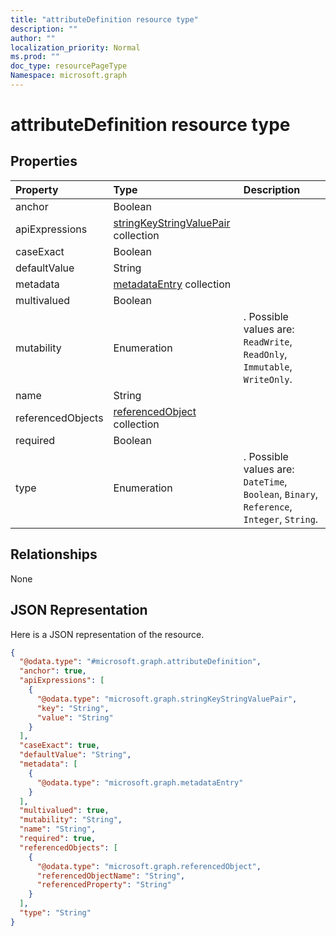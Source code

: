 ```yaml
---
title: "attributeDefinition resource type"
description: ""
author: ""
localization_priority: Normal
ms.prod: ""
doc_type: resourcePageType
Namespace: microsoft.graph
---
```



# attributeDefinition resource type



## Properties
|Property|Type|Description|
|:---|:---|:---|
|anchor|Boolean||
|apiExpressions|[stringKeyStringValuePair](../resources/stringKeyStringValuePair.md) collection||
|caseExact|Boolean||
|defaultValue|String||
|metadata|[metadataEntry](../resources/metadataEntry.md) collection||
|multivalued|Boolean||
|mutability|Enumeration|. Possible values are: `ReadWrite`, `ReadOnly`, `Immutable`, `WriteOnly`.|
|name|String||
|referencedObjects|[referencedObject](../resources/referencedObject.md) collection||
|required|Boolean||
|type|Enumeration|. Possible values are: `DateTime`, `Boolean`, `Binary`, `Reference`, `Integer`, `String`.|

## Relationships
None

## JSON Representation
Here is a JSON representation of the resource.
<!-- {
  "blockType": "resource",
  "@odata.type": "microsoft.graph.attributeDefinition"
}
-->
``` json
{
  "@odata.type": "#microsoft.graph.attributeDefinition",
  "anchor": true,
  "apiExpressions": [
    {
      "@odata.type": "microsoft.graph.stringKeyStringValuePair",
      "key": "String",
      "value": "String"
    }
  ],
  "caseExact": true,
  "defaultValue": "String",
  "metadata": [
    {
      "@odata.type": "microsoft.graph.metadataEntry"
    }
  ],
  "multivalued": true,
  "mutability": "String",
  "name": "String",
  "required": true,
  "referencedObjects": [
    {
      "@odata.type": "microsoft.graph.referencedObject",
      "referencedObjectName": "String",
      "referencedProperty": "String"
    }
  ],
  "type": "String"
}
```

